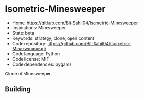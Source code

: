 # Isometric-Minesweeper

- Home: https://github.com/Bit-Sahil04/Isometric-Minesweeper
- Inspirations: Minesweeper
- State: beta
- Keywords: strategy, clone, open content
- Code repository: https://github.com/Bit-Sahil04/Isometric-Minesweeper.git
- Code language: Python
- Code license: MIT
- Code dependencies: pygame

Clone of Minesweeper.

## Building
